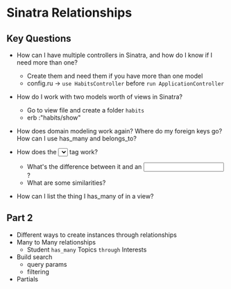 # Sinatra Relationships

## Key Questions
* How can I have multiple controllers in Sinatra, and how do I know if I need more than one?
  - Create them and need them if you have more than one model
  - config.ru -> `use HabitsController` before `run ApplicationController`

* How do I work with two models worth of views in Sinatra?
  - Go to view file and create a folder `habits`
  - erb :"habits/show"

* How does domain modeling work again? Where do my foreign keys go? How can I use has_many and belongs_to?

* How does the <select></select> tag work?
  * What's the difference between it and an <input />?
  * What are some similarities?
* How can I list the thing I has_many of in a view?











## Part 2
* Different ways to create instances through relationships
* Many to Many relationships
  * Student `has_many` Topics `through` Interests
* Build search
    * query params
    * filtering
* Partials
